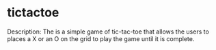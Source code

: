 # tictactoe

Description: The is a simple game of tic-tac-toe that allows the users to places a X or an O on the grid to play the game until it is complete.
